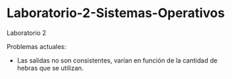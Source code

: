 # Laboratorio-2-Sistemas-Operativos
Laboratorio 2 

Problemas actuales:
  - Las salidas no son consistentes, varían en función de la cantidad de hebras que se utilizan.
